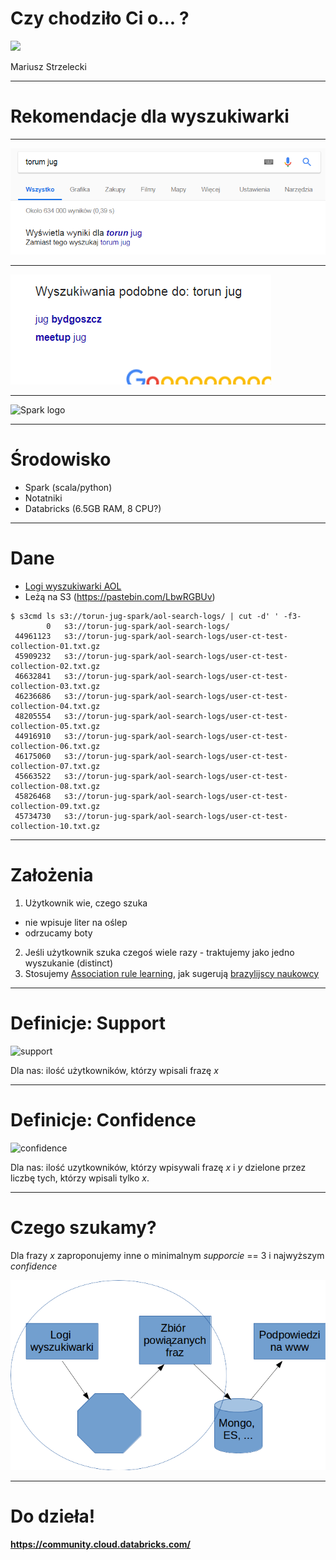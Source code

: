 # Czy chodziło Ci o... ?

<img src="http://day.torun.jug.pl/wp-content/uploads/2017/03/jug5d_2.png" width="20%" />

Mariusz Strzelecki

---

# Rekomendacje dla wyszukiwarki

---

![literowka](images/literowka.png)

---

![podobne](images/podobne.png)

---

![Spark logo](http://blog.scottlogic.com/bjedrzejewski/assets/apache-spark-logo.png)

---

# Środowisko

- Spark (scala/python)
- Notatniki 
- Databricks (6.5GB RAM, 8 CPU?)

---

# Dane

- [Logi wyszukiwarki AOL](http://www.cim.mcgill.ca/~dudek/206/Logs/AOL-user-ct-collection/U500k_README.txt)
- Leżą na S3 (https://pastebin.com/LbwRGBUv)

```
$ s3cmd ls s3://torun-jug-spark/aol-search-logs/ | cut -d' ' -f3-
        0   s3://torun-jug-spark/aol-search-logs/
 44961123   s3://torun-jug-spark/aol-search-logs/user-ct-test-collection-01.txt.gz
 45909232   s3://torun-jug-spark/aol-search-logs/user-ct-test-collection-02.txt.gz
 46632841   s3://torun-jug-spark/aol-search-logs/user-ct-test-collection-03.txt.gz
 46236686   s3://torun-jug-spark/aol-search-logs/user-ct-test-collection-04.txt.gz
 48205554   s3://torun-jug-spark/aol-search-logs/user-ct-test-collection-05.txt.gz
 44916910   s3://torun-jug-spark/aol-search-logs/user-ct-test-collection-06.txt.gz
 46175060   s3://torun-jug-spark/aol-search-logs/user-ct-test-collection-07.txt.gz
 45663522   s3://torun-jug-spark/aol-search-logs/user-ct-test-collection-08.txt.gz
 45826468   s3://torun-jug-spark/aol-search-logs/user-ct-test-collection-09.txt.gz
 45734730   s3://torun-jug-spark/aol-search-logs/user-ct-test-collection-10.txt.gz

```

---

# Założenia

1. Użytkownik wie, czego szuka
  - nie wpisuje liter na oślep
  - odrzucamy boty
2. Jeśli użytkownik szuka czegoś wiele razy - traktujemy jako jedno wyszukanie (distinct)
3. Stosujemy [Association rule learning](https://en.wikipedia.org/wiki/Association_rule_learning), jak sugerują [brazylijscy naukowcy](http://homepages.dcc.ufmg.br/~nivio/papers/laweb03-2.ps)

---

# Definicje: Support

![support](https://wikimedia.org/api/rest_v1/media/math/render/svg/1c6acacd3b17051205704b5d323c83fc737e5db1)

Dla nas: ilość użytkowników, którzy wpisali frazę _x_

---

# Definicje: Confidence

![confidence](https://wikimedia.org/api/rest_v1/media/math/render/svg/90324dedc399441696116eed3658fd17c5da4329)

Dla nas: ilość uzytkowników, którzy wpisywali frazę _x_ i _y_ dzielone przez liczbę tych, którzy wpisali tylko _x_.

---

# Czego szukamy?

Dla frazy _x_ zaproponujemy inne o minimalnym _supporcie_ == 3 i najwyższym _confidence_

![co_robimy](images/co_robimy.png)

---

# Do dzieła!

#### https://community.cloud.databricks.com/
